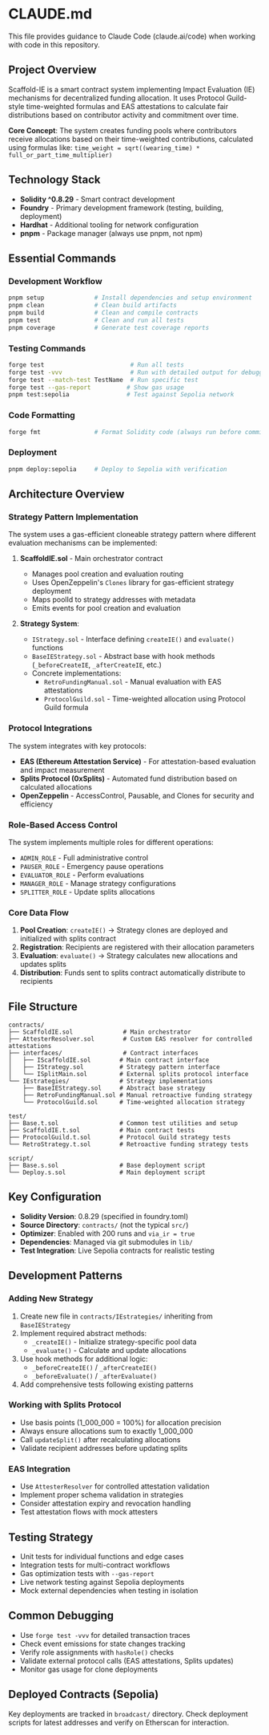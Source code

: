 # CLAUDE.md

This file provides guidance to Claude Code (claude.ai/code) when working with code in this repository.

## Project Overview

Scaffold-IE is a smart contract system implementing Impact Evaluation (IE) mechanisms for decentralized funding allocation. It uses Protocol Guild-style time-weighted formulas and EAS attestations to calculate fair distributions based on contributor activity and commitment over time.

**Core Concept**: The system creates funding pools where contributors receive allocations based on their time-weighted contributions, calculated using formulas like: `time_weight = sqrt((wearing_time) * full_or_part_time_multiplier)`

## Technology Stack

- **Solidity ^0.8.29** - Smart contract development
- **Foundry** - Primary development framework (testing, building, deployment)
- **Hardhat** - Additional tooling for network configuration
- **pnpm** - Package manager (always use pnpm, not npm)

## Essential Commands

### Development Workflow

```bash
pnpm setup              # Install dependencies and setup environment
pnpm clean              # Clean build artifacts
pnpm build              # Clean and compile contracts
pnpm test               # Clean and run all tests
pnpm coverage           # Generate test coverage reports
```

### Testing Commands

```bash
forge test                        # Run all tests
forge test -vvv                   # Run with detailed output for debugging
forge test --match-test TestName  # Run specific test
forge test --gas-report          # Show gas usage
pnpm test:sepolia                # Test against Sepolia network
```

### Code Formatting

```bash
forge fmt               # Format Solidity code (always run before committing)
```

### Deployment

```bash
pnpm deploy:sepolia     # Deploy to Sepolia with verification
```

## Architecture Overview

### Strategy Pattern Implementation

The system uses a gas-efficient cloneable strategy pattern where different evaluation mechanisms can be implemented:

1. **ScaffoldIE.sol** - Main orchestrator contract

   - Manages pool creation and evaluation routing
   - Uses OpenZeppelin's `Clones` library for gas-efficient strategy deployment
   - Maps poolId to strategy addresses with metadata
   - Emits events for pool creation and evaluation

2. **Strategy System**:
   - `IStrategy.sol` - Interface defining `createIE()` and `evaluate()` functions
   - `BaseIEStrategy.sol` - Abstract base with hook methods (`_beforeCreateIE`, `_afterCreateIE`, etc.)
   - Concrete implementations:
     - `RetroFundingManual.sol` - Manual evaluation with EAS attestations
     - `ProtocolGuild.sol` - Time-weighted allocation using Protocol Guild formula

### Protocol Integrations

The system integrates with key protocols:

- **EAS (Ethereum Attestation Service)** - For attestation-based evaluation and impact measurement
- **Splits Protocol (0xSplits)** - Automated fund distribution based on calculated allocations
- **OpenZeppelin** - AccessControl, Pausable, and Clones for security and efficiency

### Role-Based Access Control

The system implements multiple roles for different operations:

- `ADMIN_ROLE` - Full administrative control
- `PAUSER_ROLE` - Emergency pause operations
- `EVALUATOR_ROLE` - Perform evaluations
- `MANAGER_ROLE` - Manage strategy configurations
- `SPLITTER_ROLE` - Update splits allocations

### Core Data Flow

1. **Pool Creation**: `createIE()` → Strategy clones are deployed and initialized with splits contract
2. **Registration**: Recipients are registered with their allocation parameters
3. **Evaluation**: `evaluate()` → Strategy calculates new allocations and updates splits
4. **Distribution**: Funds sent to splits contract automatically distribute to recipients

## File Structure

```
contracts/
├── ScaffoldIE.sol              # Main orchestrator
├── AttesterResolver.sol        # Custom EAS resolver for controlled attestations
├── interfaces/                 # Contract interfaces
│   ├── IScaffoldIE.sol        # Main contract interface
│   ├── IStrategy.sol          # Strategy pattern interface
│   └── ISplitMain.sol         # External splits protocol interface
└── IEstrategies/              # Strategy implementations
    ├── BaseIEStrategy.sol     # Abstract base strategy
    ├── RetroFundingManual.sol # Manual retroactive funding strategy
    └── ProtocolGuild.sol      # Time-weighted allocation strategy

test/
├── Base.t.sol                 # Common test utilities and setup
├── ScaffoldIE.t.sol           # Main contract tests
├── ProtocolGuild.t.sol        # Protocol Guild strategy tests
└── RetroStrategy.t.sol        # Retroactive funding strategy tests

script/
├── Base.s.sol                 # Base deployment script
└── Deploy.s.sol               # Main deployment script
```

## Key Configuration

- **Solidity Version**: 0.8.29 (specified in foundry.toml)
- **Source Directory**: `contracts/` (not the typical `src/`)
- **Optimizer**: Enabled with 200 runs and `via_ir = true`
- **Dependencies**: Managed via git submodules in `lib/`
- **Test Integration**: Live Sepolia contracts for realistic testing

## Development Patterns

### Adding New Strategy

1. Create new file in `contracts/IEstrategies/` inheriting from `BaseIEStrategy`
2. Implement required abstract methods:
   - `_createIE()` - Initialize strategy-specific pool data
   - `_evaluate()` - Calculate and update allocations
3. Use hook methods for additional logic:
   - `_beforeCreateIE()` / `_afterCreateIE()`
   - `_beforeEvaluate()` / `_afterEvaluate()`
4. Add comprehensive tests following existing patterns

### Working with Splits Protocol

- Use basis points (1_000_000 = 100%) for allocation precision
- Always ensure allocations sum to exactly 1_000_000
- Call `updateSplit()` after recalculating allocations
- Validate recipient addresses before updating splits

### EAS Integration

- Use `AttesterResolver` for controlled attestation validation
- Implement proper schema validation in strategies
- Consider attestation expiry and revocation handling
- Test attestation flows with mock attesters

## Testing Strategy

- Unit tests for individual functions and edge cases
- Integration tests for multi-contract workflows
- Gas optimization tests with `--gas-report`
- Live network testing against Sepolia deployments
- Mock external dependencies when testing in isolation

## Common Debugging

- Use `forge test -vvv` for detailed transaction traces
- Check event emissions for state changes tracking
- Verify role assignments with `hasRole()` checks
- Validate external protocol calls (EAS attestations, Splits updates)
- Monitor gas usage for clone deployments

## Deployed Contracts (Sepolia)

Key deployments are tracked in `broadcast/` directory. Check deployment scripts for latest addresses and verify on Etherscan for interaction.

